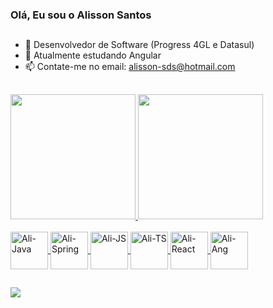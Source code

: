 ### Olá, Eu sou o Alisson Santos
##
- 🔭 Desenvolvedor de Software (Progress 4GL e Datasul)
- 🌱 Atualmente estudando Angular
- 📫 Contate-me no email: alisson-sds@hotmail.com
##
<div>
  <a href="https://github.com/alisson-sds">  
  <img height="200em" src="https://github-readme-stats.vercel.app/api?username=alisson-sds&show_icons=true&theme=transparent"/>
  <img height="200em" src="https://github-readme-stats.vercel.app/api/top-langs/?username=alisson-sds&hide=html,css&layout=donut&theme=transparent"/>
</div> 
  
<div style="display: inline_block"> <br>
  
  <img align="center" alt="Ali-Java" height="60" widht="80" src="https://cdn.jsdelivr.net/gh/devicons/devicon/icons/java/java-original-wordmark.svg"/> 
  <img align="center" alt="Ali-Spring" height="60" widht="80" src="https://cdn.jsdelivr.net/gh/devicons/devicon/icons/spring/spring-original.svg"/> 
  <img align="center" alt="Ali-JS" height="60" widht="80" src="https://cdn.jsdelivr.net/gh/devicons/devicon/icons/javascript/javascript-original.svg"/> 
  <img align="center" alt="Ali-TS" height="60" widht="80" src="https://cdn.jsdelivr.net/gh/devicons/devicon/icons/typescript/typescript-original.svg"/> 
  <img align="center" alt="Ali-React" height="60" widht="80" src="https://cdn.jsdelivr.net/gh/devicons/devicon/icons/react/react-original.svg"/> 
  <img align="center" alt="Ali-Ang" height="60" widht="80" src="https://cdn.jsdelivr.net/gh/devicons/devicon/icons/angularjs/angularjs-original.svg"/>   
  
</div>

  ##
  
<div>
  <a href="https://www.linkedin.com/in/alisson-sds/" target="_blank"><img src="https://img.shields.io/badge/LinkedIn-0077B5?style=for-the-badge&logo=linkedin&logoColor=white  "></img></a>  
</div>  

  
